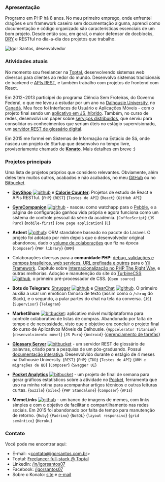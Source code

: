 ### Apresentação

Programo em PHP há 8 anos. No meu primeiro emprego, onde enfrentei dragões e um framework caseiro sem documentação alguma, aprendi como documentação e código organizado são características essenciais de um bom projeto. Desde então sou, em geral, o maior defensor de docblocks, [DRY] e RESTful no dia-a-dia dos projetos que trabalho.

![Igor Santos, desenvolvedor](http://www.gravatar.com/avatar/acfb059457d47b1086189cddb2f3857c.png)


### Atividades atuais
No momento sou freelancer na [Toptal](https://www.toptal.com/developers/join/#obtain-only-eye-opening-coders-now), desenvolvendo sistemas web diversos para clientes ao redor do mundo. Desenvolvo sistemas tradicionais de backend e [APIs REST][REST], e também trabalho com projetos de frontend com React.

Em 2012~2013 participei do programa Ciência Sem Froteiras, do Governo Federal, o que me levou a estudar por um ano na [Dalhousie University](http://www.dal.ca), no [Canadá](http://goo.gl/maps/IX6qY). Meu foco foi Interfaces de Usuário e Aplicações Móveis - com o projeto final sendo um [aplicativo em JS, híbrido](https://bitbucket.org/igorsantos07/marketshare). Também, no curso de redes, desenvolvi um paper sobre [serviços distribuídos][webservices], que serviu para consolidar os conhecimentos que seriam úteis no estágio supervisionado, um [servidor REST de glossário digital](https://bitbucket.org/dal-glossary/server/).

Em 2015 me formei em Sistemas de Informação na Estácio de Sá, onde nasceu um projeto de Startup que desenvolvo no tempo livre, provisoriamente chamado de [**Konato**](http://konato.igorsantos.com.br). Mais detalhes em breve :)


### Projetos principais
Uma lista de projetos próprios que considero relevantes. Obviamente, além deles tem muitos outros, acabados e não acabados, no meu [GitHub](https://github.com/igorsantos07) ou no [Bitbucket](https://bitbucket.org/igorsantos07).

- [**DevShop**][devshop] [![github]][gh-devshop] e [**Calorie Counter**][cal-counter]: Projetos de estudo de React e APIs RESTful. {`PHP`} {`REST`} {`Testes de API`} {`React`} {`GitHub API`}

- [**GymCompanion**][GymCompanion] [![github]][gh-gc] - nasceu como watchapp para o [Pebble](https://getpebble.com), e a página de configuração ganhou vida própria e agora funciona como um sistema de controle pessoal da série da academia. {`CoffeeScript`} {`JS Puro`} {`mobile-first`} {`one page application`} {`C`}

- **Ardent** [![github]][gh-ar]: ORM standalone baseado no pacote do Laravel. O projeto foi adotado por mim depois que o desenvolvedor original abandonou, dado o [volume de colaborações][ardent-contrib] que fiz na época {`Composer`} {`PHP library`} {`ORM`}

- Colaborações diversas para a **comunidade PHP**: [debug, validações e campos brasileiros, web services, URL prefixada e outros][gh-yii] para o [Yii Framework][Yii]. Capítulo sobre [Internacionalização no PHP The Right Way][PTRW], e outras melhorias. Adoção e manutenção do site do [TurbineCSS][TurbineCSS] [![github]][gh-turbine], o primeiro pré-processador de CSS. {`Open source`}

- **Bots do Telegram**: [Shrugger][Shrugger] [![github]][gh-shrugger] e [ClearChat][ClearChat] [![github]][gh-clearchat]. O primeiro auxilia a usar um emoticon famoso de texto (assim como o `/shrug` do Slack), e o segundo, a pular partes do chat na tela da conversa. {`JS`} {`Supervisor`} {`Telegram`}

- **MarketShare** [![bitbucket]][bb-ms]: aplicativo móvel multiplataforma para controle colaborativo de listas de compras. Abandonado por falta de tempo e de necessidade, visto que o objetivo era concluir o projeto final do curso de Aplicativos Móveis da Dalhousie. {`Appcelerator Titanium`} {`desenvolvimento móvel`} {`JS Puro`} {`Android`} {[gerenciamento de tarefas](https://bitbucket.org/igorsantos07/marketshare/issues?status=new&status=open&sort=milestone)}

- [**Glossary Server**][glossary-doc] [![bitbucket]][bb-glossary] - um servidor REST de glossário de palavras, criado para a pesquisa de um pós-graduando. Possui [documentação interativa][glossary-doc]. Desenvolvido durante o estágio de 4 meses na Dalhousie University. {`REST`} {`PHP`} {`TDD`} {`Testes de API`} {`ORM e migrações de BD`} {`Composer`} {`Swagger UI`}

- [**Pocket Analytics**](http://pocket.igorsantos.com.br) [![bitbucket]][bb-pocket] - um projeto de final de semana para gerar gráficos estatísticos sobre a atividade no [Pocket](http://www.getpocket.com), ferramenta que uso na minha rotina para acompanhar artigos técnicos e outras leituras curtas. {`Guzzle`} {`Silex`} {`PHP Standalone`} {`Composer`} {`APIs`}

- **MemeLinks** [![github]][gh-ml] - um banco de imagens de memes, com links simples e com o objetivo de facilitar o compartilhamento nas redes sociais. Em 2015 foi abandonado por falta de tempo para manutenção de retorno. {`Ruby`} {`Padrino`} {`NoSQL`} {`layout responsivo`} {`grid semântico`} {`Heroku`}


### Contato

Você pode me encontrar aqui:
- E-mail: <[contato@igorsantos.com.br](mailto:contato@igorsantos.com.br)>
- Toptal: [Freelancer full-stack @ Toptal](https://www.toptal.com/resume/igor-gomes-dos-santos#obtain-only-eye-opening-coders-now)
- LinkedIn: [/in/igorsantos07](https://www.linkedin.com/in/igorsantos07/pt)
- Facebook: [/igorsantos07](https://www.facebook.com/igorsantos07)
- Sobre o Konato: [site](http://konato.igorsantos.com.br) e [e-mail](mailto:conf@igorsantos.com.br)



[DRY]:http://en.wikipedia.org/wiki/Don't_repeat_yourself
[REST]:http://en.wikipedia.org/wiki/Representational_state_transfer
[SOAP]:http://en.wikipedia.org/wiki/SOAP
[webservices]:https://dl.dropboxusercontent.com/u/10311203/Webservices%20-%20Course%20Project.pdf
[GymCompanion]:http://gc.igorsantos.com.br
[gh-gc]:https://github.com/igorsantos07/GymCompanion
[gh-ml]:https://github.com/igorsantos07/MemeLinks
[Yii]:http://www.yiiframework.com
[gh-yii]:https://github.com/search?q=user%3Aigorsantos07+yii
[PTRW]:https://github.com/codeguy/php-the-right-way/pull/641
[gh-ar]:https://github.com/laravelbook/ardent
[TurbineCSS]:http://turbinecss.github.io
[gh-turbine]:https://github.com/TurbineCSS
[ardent-contrib]:https://github.com/laravelbook/ardent/graphs/contributors
[bb-ms]:https://bitbucket.org/igorsantos07/MarketShare
[bb-glossary]:https://bitbucket.org/dal-glossary/server
[glossary-doc]:http://api.glossary.igorsantos.com.br/api-doc/
[bb-pocket]:https://bitbucket.org/igorsantos07/pocket-insights
[devshop]:http://devshop.igorsantos.com.br
[gh-devshop]:https://github.com/igorsantos07/developer-shop
[cal-counter]:http://calories.igorsantos.com.br
[Shrugger]:http://telegram.me/shruggerbot
[ClearChat]:http://telegram.me/clearchatbot
[gh-shrugger]:https://github.com/igorsantos07/shrugger-bot
[gh-clearchat]:https://github.com/igorsantos07/clearchat-bot

[github]:http://www.tribler.org/img/github-icon.png
[bitbucket]:http://www.jannieogjesper.dk/images/glyphicons_401_bitbucket.png